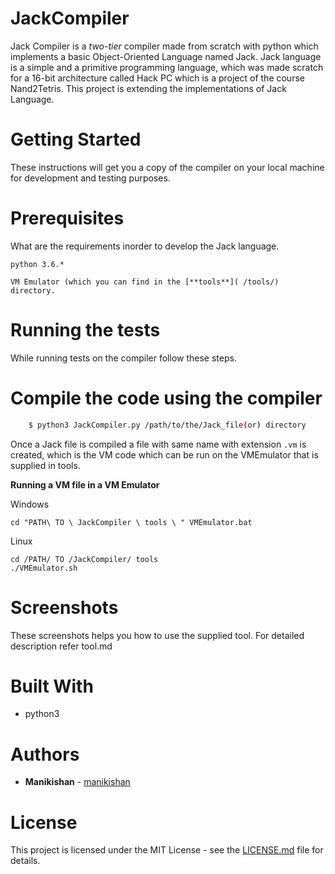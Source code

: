 # JackCompiler
  Jack Compiler is a *two-tier* compiler made from scratch with python which implements a basic Object-Oriented Language named Jack. Jack language is a simple and a primitive programming language, which was made scratch for a 16-bit architecture called Hack PC which is a project of the course Nand2Tetris. This project is extending the implementations of Jack Language.

# Getting Started
  These instructions will get you a copy of the compiler on your local machine for development and testing purposes.

# Prerequisites
  What are the requirements inorder to develop the Jack language.

`python 3.6.*`

`VM Emulator (which you can find in the [**tools**]( /tools/) directory.`

# Running the tests

  While running tests on the compiler follow these steps.

# Compile the code using the compiler

  ``` bash
      $ python3 JackCompiler.py /path/to/the/Jack_file(or) directory
  ```

  Once a Jack file is compiled a file with same name with extension `.vm` is created, which is the VM code
  which can be run on the VMEmulator that is supplied in tools.
  
  **Running a VM file in a VM Emulator**
  
   Windows
  
    cd "PATH\ TO \ JackCompiler \ tools \ " VMEmulator.bat
  
   Linux
  
    
    cd /PATH/ TO /JackCompiler/ tools
    ./VMEmulator.sh
    
  # Screenshots
   These screenshots helps you how to use the supplied tool. For detailed description refer tool.md

   
 # Built With
   - python3
   
 # Authors 
  - **Manikishan** - [manikishan](https://githib.com/manikishan)
  
 # License
 This project is licensed under the MIT License - see the [LICENSE.md](/LICENSE.md) file for details.
 
 
